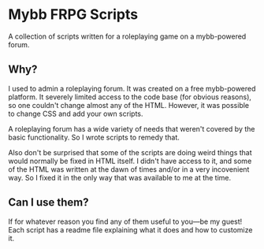 # Mybb FRPG Scripts
A collection of scripts written for a roleplaying game on a mybb-powered forum.

## Why?
I used to admin a roleplaying forum. It was created on a free mybb-powered platform. It severely limited access to the code base (for obvious reasons), so one couldn't change almost any of the HTML. However, it was possible to change CSS and add your own scripts.

A roleplaying forum has a wide variety of needs that weren't covered by the basic functionality. So I wrote scripts to remedy that.

Also don't be surprised that some of the scripts are doing weird things that would normally be fixed in HTML itself. I didn't have access to it, and some of the HTML was written at the dawn of times and/or in a very incovenient way. So I fixed it in the only way that was available to me at the time.

## Can I use them?
If for whatever reason you find any of them useful to you—be my guest! Each script has a readme file explaining what it does and how to customize it.
